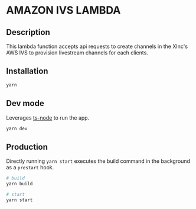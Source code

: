 # AMAZON IVS LAMBDA

## Description

This lambda function accepts api requests to create channels in the XInc's AWS IVS to provision livestream channels for each clients.

## Installation

```bash
yarn
```

## Dev mode

Leverages [ts-node](https://www.npmjs.com/package/ts-node) to run the app.

```bash
yarn dev
```

## Production

Directly running `yarn start` executes the build command in the background as a `prestart` hook.

```bash
# build
yarn build

# start
yarn start
```
